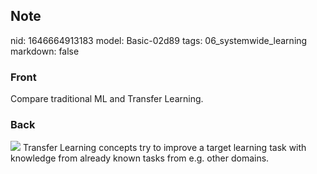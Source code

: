 ## Note
nid: 1646664913183
model: Basic-02d89
tags: 06_systemwide_learning
markdown: false

### Front
Compare traditional ML and Transfer Learning.

### Back
<img src="64264807.png"> Transfer Learning concepts try to improve
a target learning task with knowledge from already known tasks from
e.g. other domains.
